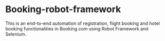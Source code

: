 # Booking-robot-framework
This is an end-to-end automation of registration, flight booking and hotel booking functionalities in Booking.com using Robot Framework and Selenium.
